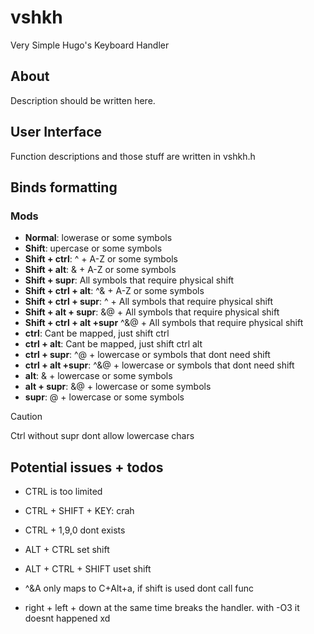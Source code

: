 # vshkh

Very Simple Hugo's Keyboard Handler

## About

Description should be written here.

## User Interface

Function descriptions and those stuff are written in vshkh.h

## Binds formatting

### Mods

- **Normal**: lowerase or some symbols
- **Shift**: upercase or some symbols
- **Shift + ctrl**: ^ + A-Z or some symbols
- **Shift + alt**: & + A-Z or some symbols
- **Shift + supr**: All symbols that require physical shift
- **Shift + ctrl + alt**: ^& + A-Z or some symbols
- **Shift + ctrl + supr**: ^ + All symbols that require physical shift
- **Shift + alt + supr**: &@ + All symbols that require physical shift
- **Shift + ctrl + alt +supr** ^&@ + All symbols that require physical shift
- **ctrl**: Cant be mapped, just shift ctrl
- **ctrl + alt**: Cant be mapped, just shift ctrl alt
- **ctrl + supr**: ^@ + lowercase or symbols that dont need shift
- **ctrl + alt +supr**: ^&@ + lowercase or symbols that dont need shift
- **alt**: & + lowercase or some symbols
- **alt + supr**: &@ + lowercase or some symbols
- **supr**: @ + lowercase or some symbols

> [!CAUTION]
> Ctrl without supr dont allow lowercase chars

## Potential issues + todos

- CTRL is too limited
- CTRL + SHIFT + KEY: crah
- CTRL + 1,9,0 dont exists

- ALT + CTRL set shift
- ALT + CTRL + SHIFT uset shift
- ^&A only maps to C+Alt+a, if shift is used dont call func

- right + left + down at the same time breaks the handler. with -O3 it doesnt happened xd

